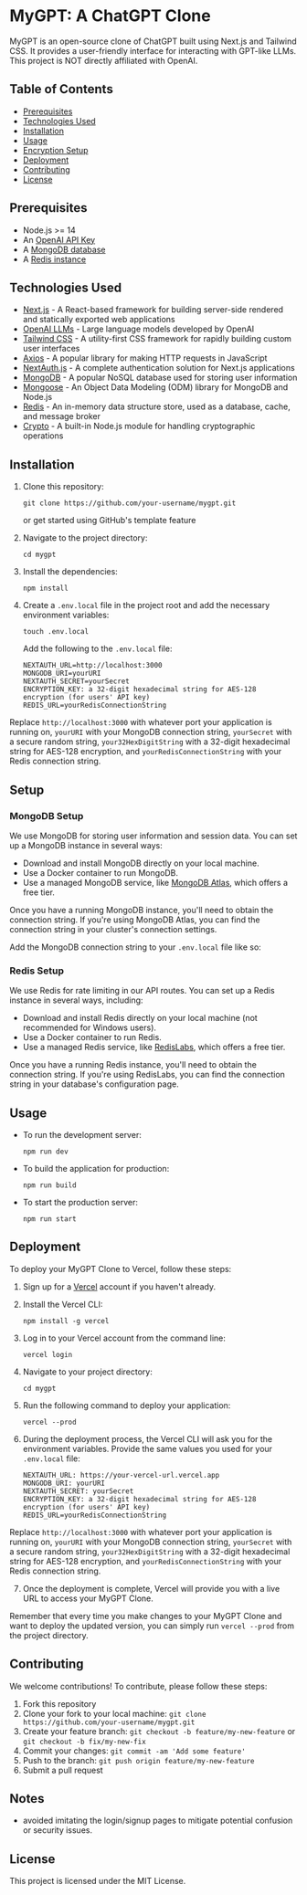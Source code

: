 # MyGPT: A ChatGPT Clone

MyGPT is an open-source clone of ChatGPT built using Next.js and Tailwind CSS. It provides a user-friendly interface for interacting with GPT-like LLMs. This project is NOT directly affiliated with OpenAI.

## Table of Contents

- [Prerequisites](#prerequisites)
- [Technologies Used](#technologies-used)
- [Installation](#installation)
- [Usage](#usage)
- [Encryption Setup](#encryption-setup)
- [Deployment](#deployment)
- [Contributing](#contributing)
- [License](#license)

## Prerequisites

- Node.js >= 14
- An [OpenAI API Key](https://platform.openai.com/account/api-keys)
- A [MongoDB database](https://www.mongodb.com/)
- A [Redis instance](https://redis.io/)

## Technologies Used

- [Next.js](https://nextjs.org/) - A React-based framework for building server-side rendered and statically exported web applications
- [OpenAI LLMs](https://platform.openai.com/docs/models/overview) - Large language models developed by OpenAI
- [Tailwind CSS](https://tailwindcss.com/) - A utility-first CSS framework for rapidly building custom user interfaces
- [Axios](https://github.com/axios/axios) - A popular library for making HTTP requests in JavaScript
- [NextAuth.js](https://next-auth.js.org/) - A complete authentication solution for Next.js applications
- [MongoDB](https://www.mongodb.com/) - A popular NoSQL database used for storing user information
- [Mongoose](https://mongoosejs.com/) - An Object Data Modeling (ODM) library for MongoDB and Node.js
- [Redis](https://redis.io/) - An in-memory data structure store, used as a database, cache, and message broker
- [Crypto](https://nodejs.org/api/crypto.html) - A built-in Node.js module for handling cryptographic operations

## Installation

1. Clone this repository:

   ```
   git clone https://github.com/your-username/mygpt.git
   ```

   or get started using GitHub's template feature

2. Navigate to the project directory:

   ```
   cd mygpt
   ```

3. Install the dependencies:

   ```
   npm install
   ```

4. Create a `.env.local` file in the project root and add the necessary environment variables:

   ```
   touch .env.local
   ```

   Add the following to the `.env.local` file:

   ```
   NEXTAUTH_URL=http://localhost:3000
   MONGODB_URI=yourURI
   NEXTAUTH_SECRET=yourSecret
   ENCRYPTION_KEY: a 32-digit hexadecimal string for AES-128 encryption (for users' API key)
   REDIS_URL=yourRedisConnectionString
   ```

Replace `http://localhost:3000` with whatever port your application is running on, `yourURI` with your MongoDB connection string, `yourSecret` with a secure random string, `your32HexDigitString` with a 32-digit hexadecimal string for AES-128 encryption, and `yourRedisConnectionString` with your Redis connection string.

## Setup

### MongoDB Setup

We use MongoDB for storing user information and session data. You can set up a MongoDB instance in several ways:

- Download and install MongoDB directly on your local machine.
- Use a Docker container to run MongoDB.
- Use a managed MongoDB service, like [MongoDB Atlas](https://www.mongodb.com/cloud/atlas), which offers a free tier.

Once you have a running MongoDB instance, you'll need to obtain the connection string. If you're using MongoDB Atlas, you can find the connection string in your cluster's connection settings.

Add the MongoDB connection string to your `.env.local` file like so:

### Redis Setup

We use Redis for rate limiting in our API routes. You can set up a Redis instance in several ways, including:

- Download and install Redis directly on your local machine (not recommended for Windows users).
- Use a Docker container to run Redis.
- Use a managed Redis service, like [RedisLabs](https://redislabs.com/), which offers a free tier.

Once you have a running Redis instance, you'll need to obtain the connection string. If you're using RedisLabs, you can find the connection string in your database's configuration page.


## Usage

- To run the development server:

  ```
  npm run dev
  ```

- To build the application for production:

  ```
  npm run build
  ```

- To start the production server:

  ```
  npm run start
  ```

## Deployment

To deploy your MyGPT Clone to Vercel, follow these steps:

1. Sign up for a [Vercel](https://vercel.com/) account if you haven't already.

2. Install the Vercel CLI:

   ```
   npm install -g vercel
   ```

3. Log in to your Vercel account from the command line:

   ```
   vercel login
   ```

4. Navigate to your project directory:

   ```
   cd mygpt
   ```

5. Run the following command to deploy your application:

   ```
   vercel --prod
   ```

6. During the deployment process, the Vercel CLI will ask you for the environment variables. Provide the same values you used for your `.env.local` file:

   ```
   NEXTAUTH_URL: https://your-vercel-url.vercel.app
   MONGODB_URI: yourURI
   NEXTAUTH_SECRET: yourSecret
   ENCRYPTION_KEY: a 32-digit hexadecimal string for AES-128 encryption (for users' API key)
   REDIS_URL=yourRedisConnectionString
   ```

Replace `http://localhost:3000` with whatever port your application is running on, `yourURI` with your MongoDB connection string, `yourSecret` with a secure random string, `your32HexDigitString` with a 32-digit hexadecimal string for AES-128 encryption, and `yourRedisConnectionString` with your Redis connection string.

7. Once the deployment is complete, Vercel will provide you with a live URL to access your MyGPT Clone.

Remember that every time you make changes to your MyGPT Clone and want to deploy the updated version, you can simply run `vercel --prod` from the project directory.

## Contributing

We welcome contributions! To contribute, please follow these steps:

1. Fork this repository
2. Clone your fork to your local machine: `git clone https://github.com/your-username/mygpt.git`
3. Create your feature branch: `git checkout -b feature/my-new-feature` or `git checkout -b fix/my-new-fix`
4. Commit your changes: `git commit -am 'Add some feature'`
5. Push to the branch: `git push origin feature/my-new-feature`
6. Submit a pull request

## Notes
- avoided imitating the login/signup pages to mitigate potential confusion or security issues.

## License

This project is licensed under the MIT License.
